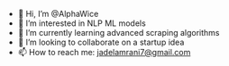 - 👋 Hi, I’m @AlphaWice
- 👀 I’m interested in NLP ML models
- 🌱 I’m currently learning advanced scraping algorithms
- 💞️ I’m looking to collaborate on a startup idea
- 📫 How to reach me: jadelamrani7@gmail.com

<!---
AlphaWice/AlphaWice is a ✨ special ✨ repository because its `README.md` (this file) appears on your GitHub profile.
You can click the Preview link to take a look at your changes.
--->
